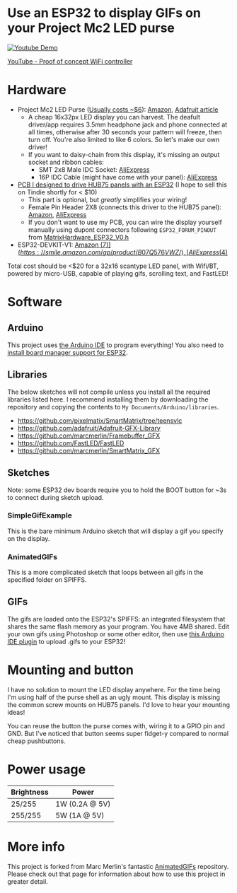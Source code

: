 # Use an ESP32 to display GIFs on your Project Mc2 LED purse

[![Youtube Demo](demo.gif)](https://www.youtube.com/watch?v=3-5VtH-2Txw)

[YouTube - Proof of concept WiFi controller](https://www.youtube.com/watch?v=pXGxG_d0u60)

# Hardware
* Project Mc2 LED Purse ([Usually costs ~$6](https://camelcamelcamel.com/Project-Mc2-Toy-Light-Purse/product/B071LQR2QG)): [Amazon](https://smile.amazon.com/dp/B071LQR2QG/), [Adafruit article](https://blog.adafruit.com/2019/03/06/issue-16-hackspace-magazine-can-i-hack-it-a-smart-pixel-purse-neopixels-making-hackspacemag-biglesp/)
  * A cheap 16x32px LED display you can harvest. The deafult driver/app requires 3.5mm headphone jack and phone connected at all times, otherwise after 30 seconds your pattern will freeze, then turn off. You're also limited to like 6 colors.  So let's make our own driver!
  * If you want to daisy-chain from this display, it's missing an output socket and ribbon cables:
    * SMT 2x8 Male IDC Socket: [AliExpress](https://www.aliexpress.com/item/32989866598.html)
    * 16P IDC Cable (might have come with your panel): [AliExpress](https://www.aliexpress.com/item/32873766356.html)
* [PCB I designed to drive HUB75 panels with an ESP32](https://github.com/rorosaurus/esp32-hub75-driver) (I hope to sell this on Tindie shortly for < $10)
  * This part is optional, but *greatly* simplifies your wiring!
  * Female Pin Header 2X8 (connects this driver to the HUB75 panel): [Amazon](https://smile.amazon.com/gp/product/B07VJ3JCLT/), [AliExpress](https://www.aliexpress.com/item/32747224548.html)
  * If you don't want to use my PCB, you can wire the display yourself manually using dupont connectors following `ESP32_FORUM_PINOUT` from [MatrixHardware_ESP32_V0.h](https://github.com/pixelmatix/SmartMatrix/blob/teensylc/src/MatrixHardware_ESP32_V0.h)
* ESP32-DEVKIT-V1: [Amazon ($7)](https://smile.amazon.com/gp/product/B07Q576VWZ/), [AliExpress ($4)](https://www.aliexpress.com/item/32902307791.html)

Total cost should be <$20 for a 32x16 scantype LED panel, with Wifi/BT, powered by micro-USB, capable of playing gifs, scrolling text, and FastLED!

# Software

## Arduino
This project uses [the Arduino IDE](https://www.arduino.cc/en/Main/Software) to program everything!  You also need to [install board manager support for ESP32](https://github.com/espressif/arduino-esp32).

## Libraries
The below sketches will not compile unless you install all the required libraries listed here. I recommend installing them by downloading the repository and copying the contents to `My Documents/Arduino/libraries`.

* https://github.com/pixelmatix/SmartMatrix/tree/teensylc
* https://github.com/adafruit/Adafruit-GFX-Library
* https://github.com/marcmerlin/Framebuffer_GFX
* https://github.com/FastLED/FastLED
* https://github.com/marcmerlin/SmartMatrix_GFX

## Sketches
Note: some ESP32 dev boards require you to hold the BOOT button for ~3s to connect during sketch upload.

### SimpleGifExample
This is the bare minimum Arduino sketch that will display a gif you specify on the display.  

### AnimatedGIFs
This is a more complicated sketch that loops between all gifs in the specified folder on SPIFFS.



## GIFs
The gifs are loaded onto the ESP32's SPIFFS: an integrated filesystem that shares the same flash memory as your program.  You have 4MB shared. Edit your own gifs using Photoshop or some other editor, then use [this Arduino IDE plugin](https://github.com/me-no-dev/arduino-esp32fs-plugin) to upload .gifs to your ESP32!

# Mounting and button
I have no solution to mount the LED display anywhere. For the time being I'm using half of the purse shell as an ugly mount. This display is missing the common screw mounts on HUB75 panels. I'd love to hear your mounting ideas!

You can reuse the button the purse comes with, wiring it to a GPIO pin and GND. But I've noticed that button seems super fidget-y compared to normal cheap pushbuttons.

# Power usage
Brightness | Power
-----------|------
25/255 | 1W (0.2A @ 5V)
255/255 | 5W (1A @ 5V)

# More info
This project is forked from Marc Merlin's fantastic [AnimatedGIFs](https://github.com/marcmerlin/AnimatedGIFs) repository. Please check out that page for information about how to use this project in greater detail.
